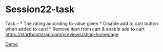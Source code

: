 # Session22-task

Task – * The rating according to value given * Disable add to cart button when added to card * Remove item from cart & enable add to cart https://startbootstrap.com/previews/shop-homepage

[Demo]()

